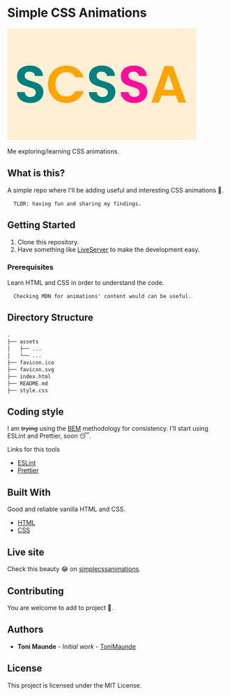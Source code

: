# Simple CSS Animations

![Janky image I designed on Figma for this project](/assets/scssa.png)

Me exploring/learning CSS animations.

## What is this?
A simple repo where I'll be adding useful and interesting CSS animations 🧐.

```
  TLDR: having fun and sharing my findings.
```

## Getting Started

1. Clone this repository.
2. Have something like [LiveServer](https://marketplace.visualstudio.com/items?itemName=ritwickdey.LiveServer) to make the development easy.

### Prerequisites

Learn HTML and CSS in order to understand the code.

```
  Checking MDN for animations' content would can be useful.
```

## Directory Structure
```
.
├── assets
│   ├── ...
│   └── ...
├── favicon.ico
├── favicon.svg
├── index.html
├── README.md
├── style.css
```

## Coding style

I am ~~trying~~ using the [BEM](http://getbem.com/introduction/) methodology for consistency.
I'll start using ESLint and Prettier, soon 😴.

Links for this tools
* [ESLint](https://eslint.org/)
* [Prettier](https://prettier.io/)

## Built With

Good and reliable vanilla HTML and CSS.
* [HTML](https://developer.mozilla.org/en-US/docs/Web/HTML)
* [CSS](https://developer.mozilla.org/en-US/docs/Web/CSS)


## Live site

Check this beauty 😂 on [simplecssanimations](https://simple-css-animations.vercel.app).

## Contributing

You are welcome to add to project 🙂. 

## Authors

* **Toni Maunde** - *Initial work* - [ToniMaunde](https://github.com/ToniMaunde)

## License

This project is licensed under the MIT License.
